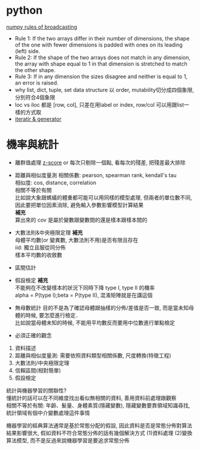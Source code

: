 # python
[numpy rules of broadcasting](https://jakevdp.github.io/PythonDataScienceHandbook/02.05-computation-on-arrays-broadcasting.html)
* Rule 1: If the two arrays differ in their number of dimensions, the shape of the one with fewer dimensions is padded with ones on its leading (left) side.
* Rule 2: If the shape of the two arrays does not match in any dimension, the array with shape equal to 1 in that dimension is stretched to match the other shape.
* Rule 3: If in any dimension the sizes disagree and neither is equal to 1, an error is raised.
* why list, dict, tuple, set
data structure 以 order, mutability切分成四個象限, 分別符合4個象限
* loc vs iloc
都是 [row, col], 只差在用label or index, row/col 可以用跟list一樣的方式取
* [iteratir & generator](https://nvie.com/posts/iterators-vs-generators/)

# 機率與統計
* 離群值處理
[z-score](https://zh.wikipedia.org/wiki/%E6%A8%99%E6%BA%96%E5%88%86%E6%95%B8) or 每次只剔除一個點, 看每次的殘差, 把殘差最大排除
* 距離與相似度量測
相關係數: pearson, spearman rank, kendall's tau\
相似度: cos, distance, correlation\
相關不等於有關\
比如說大象跟螞蟻的體重都可能可以用同樣的模型處理, 但兩者的單位數不同, 因此要把單位因素消除, 避免輸入參數影響模型計算結果\
**補充**\
算出來的 cov 是屬於變數跟變數間的還是樣本跟樣本間的


* 大數法則&中央極限定理
**補充**\
母體平均數(or 變異數, 大數法則不用)是否有限且存在\
iid: 獨立且服從同分佈\
樣本平均數的收斂數
* 區間估計
* 假設檢定
**補充**\
不能夠在不改變樣本的狀況下同時下降 type I, type II 的機率\
alpha = P(type I);beta = P(type II), 混淆矩陣就是在講這個
* 無母數統計
目的不是為了確認母體跟抽樣的分佈/差值是否一致, 而是當未知母體的時候, 要怎麼進行檢定．\
比如說當母體未知的時候, 不能用平均數反而要用中位數進行單點檢定
* 必須正確的觀念
1. 資料描述
2. 距離與相似度量測: 需要依照資料類型相關係數, 尺度轉換(特徵工程)
3. 大數法則/中央極限定理
4. 信賴區間(相對簡單)
5. 假設檢定

統計與機器學習的關聯性?\
懂統計的話可以在不同維度找出看似無相關的資料, 善用資料前處理跟觀察\
相關不等於有關: 年齡、髮量、身體素質(隱藏變數), 隱藏變數要靠領域知識尋找, 統計領域有個中介變數處理這件事情

機器學習的經典算法通常是基於常態分配的假設, 因此資料是否是常態分佈對算法結果影響很大, 假如資料不符合常態分佈的話有幾個解決方式 (1)資料處理 (2)變換算法模型, 而不是反過來說機器學習是要追求常態分佈
